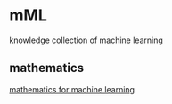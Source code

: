 # mML
knowledge collection of machine learning
## mathematics
[mathematics for machine learning](https://mml-book.github.io/)
